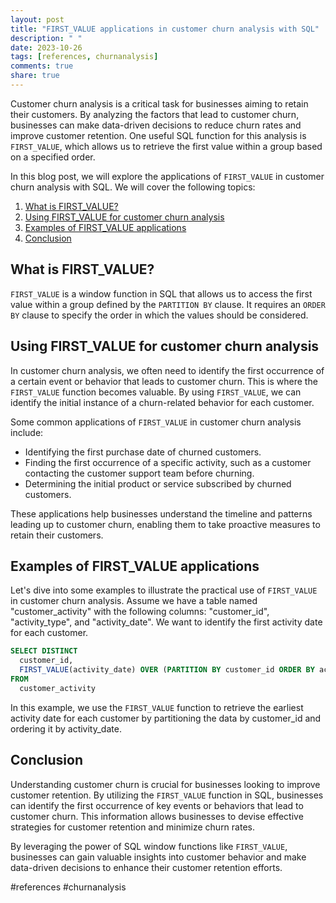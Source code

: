 ```yaml
---
layout: post
title: "FIRST_VALUE applications in customer churn analysis with SQL"
description: " "
date: 2023-10-26
tags: [references, churnanalysis]
comments: true
share: true
---
```


Customer churn analysis is a critical task for businesses aiming to retain their customers. By analyzing the factors that lead to customer churn, businesses can make data-driven decisions to reduce churn rates and improve customer retention. One useful SQL function for this analysis is `FIRST_VALUE`, which allows us to retrieve the first value within a group based on a specified order.

In this blog post, we will explore the applications of `FIRST_VALUE` in customer churn analysis with SQL. We will cover the following topics:

1. [What is FIRST_VALUE?](#what-is-first-value)
2. [Using FIRST_VALUE for customer churn analysis](#using-first-value-for-customer-churn-analysis)
3. [Examples of FIRST_VALUE applications](#examples-of-first-value-applications)
4. [Conclusion](#conclusion)

## What is FIRST_VALUE?
`FIRST_VALUE` is a window function in SQL that allows us to access the first value within a group defined by the `PARTITION BY` clause. It requires an `ORDER BY` clause to specify the order in which the values should be considered.

## Using FIRST_VALUE for customer churn analysis
In customer churn analysis, we often need to identify the first occurrence of a certain event or behavior that leads to customer churn. This is where the `FIRST_VALUE` function becomes valuable. By using `FIRST_VALUE`, we can identify the initial instance of a churn-related behavior for each customer.

Some common applications of `FIRST_VALUE` in customer churn analysis include:
- Identifying the first purchase date of churned customers.
- Finding the first occurrence of a specific activity, such as a customer contacting the customer support team before churning.
- Determining the initial product or service subscribed by churned customers. 

These applications help businesses understand the timeline and patterns leading up to customer churn, enabling them to take proactive measures to retain their customers.

## Examples of FIRST_VALUE applications
Let's dive into some examples to illustrate the practical use of `FIRST_VALUE` in customer churn analysis. Assume we have a table named "customer_activity" with the following columns: "customer_id", "activity_type", and "activity_date". We want to identify the first activity date for each customer.

```sql
SELECT DISTINCT
  customer_id,
  FIRST_VALUE(activity_date) OVER (PARTITION BY customer_id ORDER BY activity_date) AS first_activity_date
FROM
  customer_activity
```

In this example, we use the `FIRST_VALUE` function to retrieve the earliest activity date for each customer by partitioning the data by customer_id and ordering it by activity_date.

## Conclusion
Understanding customer churn is crucial for businesses looking to improve customer retention. By utilizing the `FIRST_VALUE` function in SQL, businesses can identify the first occurrence of key events or behaviors that lead to customer churn. This information allows businesses to devise effective strategies for customer retention and minimize churn rates.

By leveraging the power of SQL window functions like `FIRST_VALUE`, businesses can gain valuable insights into customer behavior and make data-driven decisions to enhance their customer retention efforts.

#references #churnanalysis